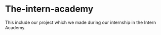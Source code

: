 # The-intern-academy
This include our project which we made during our internship in the Intern Academy.
